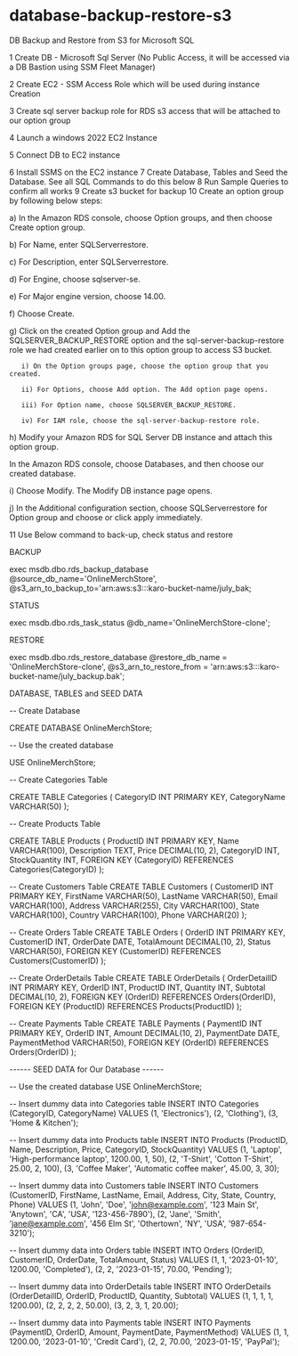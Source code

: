 # database-backup-restore-s3



DB Backup and Restore from S3 for Microsoft SQL 


1 Create DB - Microsoft Sql Server (No Public Access, it will be accessed via a DB Bastion using SSM Fleet Manager)

2 Create EC2 - SSM Access Role which will be used during instance Creation

3 Create sql server backup role for RDS s3 access that will be attached to our option group

4 Launch a windows 2022 EC2 Instance

5 Connect DB to EC2 instance

6 Install SSMS on the EC2 instance
7 Create Database, Tables and Seed the Database. See all SQL Commands to do this below
8 Run Sample Queries to confirm all works
9 Create s3 bucket for backup
10 Create an option group by following below steps:

   a) In the Amazon RDS console, choose Option groups, and then choose Create option group.

   b) For Name, enter SQLServerrestore.

   c) For Description, enter SQLServerrestore.

   d) For Engine, choose sqlserver-se.

   e) For Major engine version, choose 14.00.

   f) Choose Create.

   g) Click on the created Option group and Add the SQLSERVER_BACKUP_RESTORE option and the sql-server-backup-restore role we had created earlier on to this option group to access S3 bucket.

       i) On the Option groups page, choose the option group that you created.

       ii) For Options, choose Add option. The Add option page opens.

       iii) For Option name, choose SQLSERVER_BACKUP_RESTORE.

       iv) For IAM role, choose the sql-server-backup-restore role.

   h) Modify your Amazon RDS for SQL Server DB instance and attach this option group.

   In the Amazon RDS console, choose Databases, and then choose our created database.

   i) Choose Modify. The Modify DB instance page opens.

   j) In the Additional configuration section, choose SQLServerrestore for Option group and choose or click apply immediately.



11 Use Below command to back-up, check status and restore


BACKUP

exec msdb.dbo.rds_backup_database 
@source_db_name='OnlineMerchStore', 
@s3_arn_to_backup_to='arn:aws:s3:::karo-bucket-name/july_bak;



STATUS

exec msdb.dbo.rds_task_status @db_name='OnlineMerchStore-clone';



RESTORE

exec msdb.dbo.rds_restore_database
@restore_db_name = 'OnlineMerchStore-clone',
@s3_arn_to_restore_from = 'arn:aws:s3:::karo-bucket-name/july_backup.bak';







DATABASE, TABLES and SEED DATA



-- Create Database

CREATE DATABASE OnlineMerchStore;

-- Use the created database

USE OnlineMerchStore;

-- Create Categories Table

CREATE TABLE Categories (
    CategoryID INT PRIMARY KEY,
    CategoryName VARCHAR(50)
);

-- Create Products Table

CREATE TABLE Products (
    ProductID INT PRIMARY KEY,
    Name VARCHAR(100),
    Description TEXT,
    Price DECIMAL(10, 2),
    CategoryID INT,
    StockQuantity INT,
    FOREIGN KEY (CategoryID) REFERENCES Categories(CategoryID)
);

-- Create Customers Table
CREATE TABLE Customers (
    CustomerID INT PRIMARY KEY,
    FirstName VARCHAR(50),
    LastName VARCHAR(50),
    Email VARCHAR(100),
    Address VARCHAR(255),
    City VARCHAR(100),
    State VARCHAR(100),
    Country VARCHAR(100),
    Phone VARCHAR(20)
);

-- Create Orders Table
CREATE TABLE Orders (
    OrderID INT PRIMARY KEY,
    CustomerID INT,
    OrderDate DATE,
    TotalAmount DECIMAL(10, 2),
    Status VARCHAR(50),
    FOREIGN KEY (CustomerID) REFERENCES Customers(CustomerID)
);

-- Create OrderDetails Table
CREATE TABLE OrderDetails (
    OrderDetailID INT PRIMARY KEY,
    OrderID INT,
    ProductID INT,
    Quantity INT,
    Subtotal DECIMAL(10, 2),
    FOREIGN KEY (OrderID) REFERENCES Orders(OrderID),
    FOREIGN KEY (ProductID) REFERENCES Products(ProductID)
);

-- Create Payments Table
CREATE TABLE Payments (
    PaymentID INT PRIMARY KEY,
    OrderID INT,
    Amount DECIMAL(10, 2),
    PaymentDate DATE,
    PaymentMethod VARCHAR(50),
    FOREIGN KEY (OrderID) REFERENCES Orders(OrderID)
);





------ SEED DATA for Our Database ------

-- Use the created database
USE OnlineMerchStore;

-- Insert dummy data into Categories table
INSERT INTO Categories (CategoryID, CategoryName)
VALUES
    (1, 'Electronics'),
    (2, 'Clothing'),
    (3, 'Home & Kitchen');

-- Insert dummy data into Products table
INSERT INTO Products (ProductID, Name, Description, Price, CategoryID, StockQuantity)
VALUES
    (1, 'Laptop', 'High-performance laptop', 1200.00, 1, 50),
    (2, 'T-Shirt', 'Cotton T-Shirt', 25.00, 2, 100),
    (3, 'Coffee Maker', 'Automatic coffee maker', 45.00, 3, 30);

-- Insert dummy data into Customers table
INSERT INTO Customers (CustomerID, FirstName, LastName, Email, Address, City, State, Country, Phone)
VALUES
    (1, 'John', 'Doe', 'john@example.com', '123 Main St', 'Anytown', 'CA', 'USA', '123-456-7890'),
    (2, 'Jane', 'Smith', 'jane@example.com', '456 Elm St', 'Othertown', 'NY', 'USA', '987-654-3210');

-- Insert dummy data into Orders table
INSERT INTO Orders (OrderID, CustomerID, OrderDate, TotalAmount, Status)
VALUES
    (1, 1, '2023-01-10', 1200.00, 'Completed'),
    (2, 2, '2023-01-15', 70.00, 'Pending');

-- Insert dummy data into OrderDetails table
INSERT INTO OrderDetails (OrderDetailID, OrderID, ProductID, Quantity, Subtotal)
VALUES
    (1, 1, 1, 1, 1200.00),
    (2, 2, 2, 2, 50.00),
    (3, 2, 3, 1, 20.00);

-- Insert dummy data into Payments table
INSERT INTO Payments (PaymentID, OrderID, Amount, PaymentDate, PaymentMethod)
VALUES
    (1, 1, 1200.00, '2023-01-10', 'Credit Card'),
    (2, 2, 70.00, '2023-01-15', 'PayPal');
